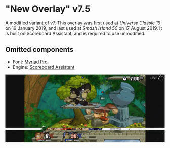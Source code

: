 # "New Overlay" v7.5
A modified variant of v7. This overlay was first used at *Universe Classic 19* on 19 January 2019, and last used at *Smash Island 50* on 17 August 2019. It is built on Scoreboard Assistant, and is required to use unmodified.

## Omitted components
- Font: [Myriad Pro](https://fonts.adobe.com/fonts/myriad)
- Engine: [Scoreboard Assistant](https://obsproject.com/forum/resources/scoreboard-assistant.112/)

![New Overlay v7.5 Screenshot](ss.jpg)